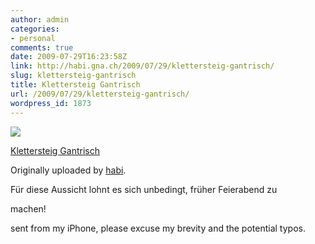 ```yaml
---
author: admin
categories:
- personal
comments: true
date: 2009-07-29T16:23:58Z
link: http://habi.gna.ch/2009/07/29/klettersteig-gantrisch/
slug: klettersteig-gantrisch
title: Klettersteig Gantrisch
url: /2009/07/29/klettersteig-gantrisch/
wordpress_id: 1873
---
```


[![](http://farm3.static.flickr.com/2466/3768760687_a4cd6f922a_m.jpg)](http://www.flickr.com/photos/habi/3768760687/)
   

 
  [Klettersteig Gantrisch](http://www.flickr.com/photos/habi/3768760687/)
    

  Originally uploaded by [habi](http://www.flickr.com/people/habi/).
 



Für diese Aussicht lohnt es sich unbedingt, früher Feierabend zu  

machen!  

  

sent from my iPhone, please excuse my brevity and the potential typos.
  

